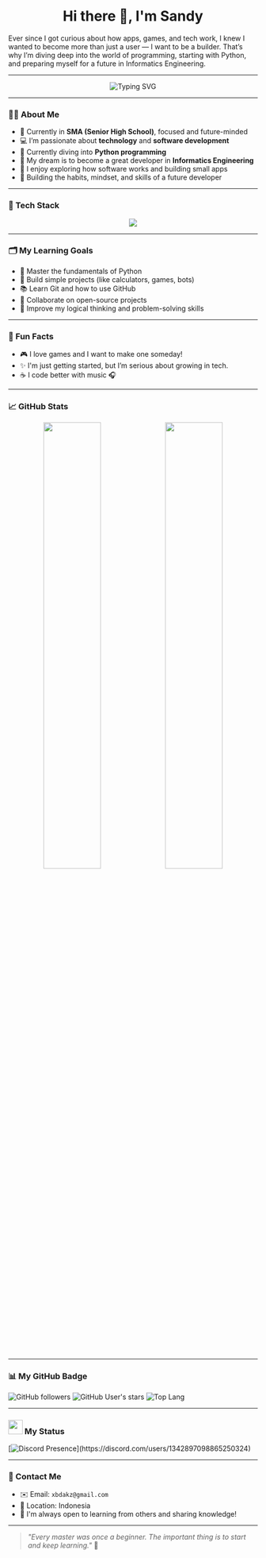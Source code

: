 <h1 align="center">Hi there 👋, I'm Sandy</h1>

Ever since I got curious about how apps, games, and tech work, I knew I wanted to become more than just a user — I want to be a builder. That’s why I’m diving deep into the world of programming, starting with Python, and preparing myself for a future in Informatics Engineering.

---

<div align="center">
  <img src="https://readme-typing-svg.demolab.com?font=Fira+Code&weight=500&pause=1000&color=00BFFF&center=true&vCenter=true&width=500&lines=Future+Informatics+Student+%F0%9F%92%BB;Learning+Python+%F0%9F%90%8D;Loving+the+world+of+Tech+%F0%9F%9A%80;Keep+Learning+and+Building!+%F0%9F%94%A5" alt="Typing SVG"" />
</div>

---

### 👨‍🎓 About Me

- 🏫 Currently in **SMA (Senior High School)**, focused and future-minded 
- 💻 I’m passionate about **technology** and **software development**
- 🐍 Currently diving into **Python programming**
- 🚀 My dream is to become a great developer in **Informatics Engineering**
- 📘 I enjoy exploring how software works and building small apps
- 🔧 Building the habits, mindset, and skills of a future developer 

---

### 🧰 Tech Stack

<p align="center">
  <img src="https://skillicons.dev/icons?i=python,vscode,git,github" />
</p>

---

### 🗂 My Learning Goals

- 📖 Master the fundamentals of Python
- 🔧 Build simple projects (like calculators, games, bots)
- 📚 Learn Git and how to use GitHub
- 🤝 Collaborate on open-source projects
- 🧠 Improve my logical thinking and problem-solving skills

---

### 🧩 Fun Facts

- 🎮 I love games and I want to make one someday!
- ✨ I'm just getting started, but I’m serious about growing in tech.
- ☕ I code better with music 🎧


---

### 📈 GitHub Stats

<div align="center">
   <img src="https://github-readme-stats.vercel.app/api?username=sandy&show_icons=true&theme=tokyonight&include_all_commits=true&count_private=true&hide_rank=false&line_height=28" width="48%" />
  <img src="https://github-readme-streak-stats.herokuapp.com?user=sandy&theme=tokyonight" width="48%" />
</div>

---

### 📊 My GitHub Badge

![GitHub followers](https://img.shields.io/github/followers/Kloakx?style=social)
![GitHub User's stars](https://img.shields.io/github/stars/Kloakx?style=social)
![Top Lang](https://img.shields.io/github/languages/top/Kloakx/kloakx)

---

### <img src="https://skillicons.dev/icons?i=discord" Width="29" /> My Status 


  [![Discord Presence](https://lanyard.cnrad.dev/api/1342897098865250324?hideStatus=false&hideProfile=true&idleMessage=Just+chilling...)](https://discord.com/users/1342897098865250324)

---

### 💬 Contact Me

- ✉️ Email: `xbdakz@gmail.com`
- 📍 Location: Indonesia
- 📌 I'm always open to learning from others and sharing knowledge!

---

> _"Every master was once a beginner. The important thing is to start and keep learning."_ 🌱
